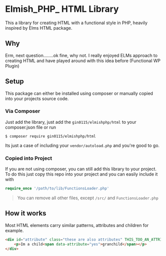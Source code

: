 # Elmish_PHP_ HTML Library

This a library for creating HTML with a functional style in PHP, heavily inspired by Elms HTML package.

## Why

Erm, next question........ok fine, why not. I really enjoyed ELMs approach to creating HTML and have played around with this idea before (Functional WP Plugin)

## Setup

This package can either be installed using composer or manually copied into your projects source code.

### Via Composer

Just add the library, just add the `gin0115/elmishphp/html` to your composer.json file or run
```shell
$ composer require gin0115/elmishphp/html
```
Its just a case of including your `vendor/autoload.php` and you're good to go.

### Copied into Project

If you are not using composer, you can still add this library to your project. To do this just copy this repo into your project and you can easily include it with 

```php
require_once '/path/to/lib/FunctionsLoader.php'
```

> You can remove all other files, except `/src/` and `FunctionsLoader.php`

## How it works

Most HTML elements carry similar patterns, attributes and children for example. 

```html
<div id="attribute" class="these are also attributes" THIS_TOO_AN_ATTRIBUTE>
    <p>Im a child<span data-attribute="yes">granchild</span></p>
</div>
```
